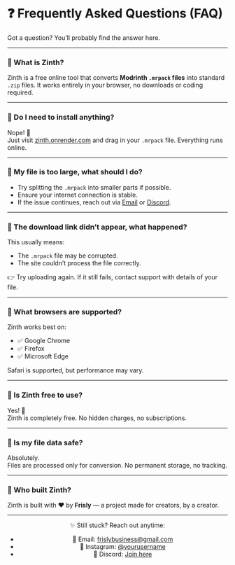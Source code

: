 # ❓ Frequently Asked Questions (FAQ)

Got a question? You’ll probably find the answer here.  

---

### 🔹 What is Zinth?
Zinth is a free online tool that converts **Modrinth `.mrpack` files** into standard `.zip` files. It works entirely in your browser, no downloads or coding required.

---

### 🔹 Do I need to install anything?
Nope! 🎉  
Just visit [zinth.onrender.com](https://zinth.onrender.com/) and drag in your `.mrpack` file. Everything runs online.

---

### 🔹 My file is too large, what should I do?
- Try splitting the `.mrpack` into smaller parts if possible.  
- Ensure your internet connection is stable.  
- If the issue continues, reach out via [Email](mailto:frislybusiness@gmail.com) or [Discord](https://discord.com/invite/2USR7aR7v5).

---

### 🔹 The download link didn’t appear, what happened?
This usually means:  
- The `.mrpack` file may be corrupted.  
- The site couldn’t process the file correctly.  

👉 Try uploading again. If it still fails, contact support with details of your file.

---

### 🔹 What browsers are supported?
Zinth works best on:  
- ✅ Google Chrome  
- ✅ Firefox  
- ✅ Microsoft Edge  

Safari is supported, but performance may vary.

---

### 🔹 Is Zinth free to use?
Yes! 🌟  
Zinth is completely free. No hidden charges, no subscriptions.

---

### 🔹 Is my file data safe?
Absolutely.  
Files are processed only for conversion. No permanent storage, no tracking.

---

### 🔹 Who built Zinth?
Zinth is built with ❤️ by **Frisly** — a project made for creators, by a creator.  

---

<div align="center">

✨ Still stuck? Reach out anytime:  
- 📩 Email: frislybusiness@gmail.com  
- 🌸 Instagram: [@yourusername](https://instagram.com/frisly.ti)  
- 💬 Discord: [Join here](https://discord.com/invite/2USR7aR7v5)  

</div>
